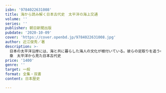 ```yaml
---
isbn: '9784022631008'
title: 海から読み解く日本古代史　太平洋の海上交通
volume: ''
series: ''
publisher: 朝日新聞出版
pubdate: '2020-10-09'
cover: 'https://cover.openbd.jp/9784022631008.jpg'
author: 近江俊秀／著
description: >-
  日本の太平洋沿岸には、海と共に暮らした海人の文化が根付いている。彼らの足取りを追うのは容易ではないが、断片的な文献史料や海・川沿いの遺跡・遺物の分布などを丁寧に見ていくと、時代ごとの海の道が現れる。縄文時代には貝の道が北上し、弥生時代には稲の道が南下し、古墳時代には寒流・暖流の交わる北上川河口部を結節点として、北と南の文化がつながっていた。太平洋、日本海を問わず、津々浦々に形成された天然の良港、ラグーンを介して海人たちは活発に往来し、やがて奈良時代には紀伊半島から陸奥国へ、また紀伊半島から瀬戸内海を通って九州へ、東南アジアへとつながっていく。海の道から各地の歴史を見つめ、古代史の新たな一面よみがえらせる。（目次）第1章　海辺の町で見つかった南北交流の痕跡第2章　海の道を探る手がかり第3章　太平洋航路を復元する第4章　蝦夷戦争と海上交通第5章　太平洋を行き交う人々終
  章　太平洋から見た日本古代史
price: '1400'
genre: ''
target: 一般
format: 全集・双書
content: 日本歴史

---
```

